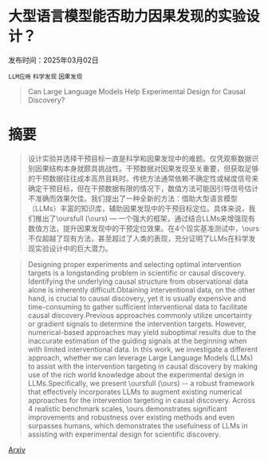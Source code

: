 # 大型语言模型能否助力因果发现的实验设计？

发布时间：2025年03月02日

`LLM应用` `科学发现` `因果发现`

> Can Large Language Models Help Experimental Design for Causal Discovery?

# 摘要

> 设计实验并选择干预目标一直是科学和因果发现中的难题。仅凭观察数据识别因果结构本身就颇具挑战性。干预数据对因果发现至关重要，但获取足够的干预数据往往成本高昂且耗时。传统方法通常依赖不确定性或梯度信号来确定干预目标，但在干预数据有限的情况下，数值方法可能因引导信号估计不准确而效果欠佳。我们提出了一种全新的方法：借助大型语言模型（LLMs）丰富的知识库，辅助因果发现中的干预目标定位。具体来说，我们推出了\oursfull (\ours) — 一个强大的框架，通过结合LLMs来增强现有数值方法，提升因果发现中的干预定位效果。在4个现实基准测试中，\ours不仅超越了现有方法，甚至超过了人类的表现，充分证明了LLMs在科学发现实验设计中的巨大潜力。

> Designing proper experiments and selecting optimal intervention targets is a longstanding problem in scientific or causal discovery. Identifying the underlying causal structure from observational data alone is inherently difficult.Obtaining interventional data, on the other hand, is crucial to causal discovery, yet it is usually expensive and time-consuming to gather sufficient interventional data to facilitate causal discovery.Previous approaches commonly utilize uncertainty or gradient signals to determine the intervention targets. However, numerical-based approaches may yield suboptimal results due to the inaccurate estimation of the guiding signals at the beginning when with limited interventional data. In this work, we investigate a different approach, whether we can leverage Large Language Models (LLMs) to assist with the intervention targeting in causal discovery by making use of the rich world knowledge about the experimental design in LLMs.Specifically, we present \oursfull (\ours) -- a robust framework that effectively incorporates LLMs to augment existing numerical approaches for the intervention targeting in causal discovery. Across $4$ realistic benchmark scales, \ours demonstrates significant improvements and robustness over existing methods and even surpasses humans, which demonstrates the usefulness of LLMs in assisting with experimental design for scientific discovery.

[Arxiv](https://arxiv.org/abs/2503.01139)